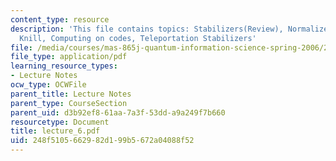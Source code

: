 ```yaml
---
content_type: resource
description: 'This file contains topics: Stabilizers(Review), Normalizers, Gottesman-
  Knill, Computing on codes, Teleportation Stabilizers'
file: /media/courses/mas-865j-quantum-information-science-spring-2006/248f5105662982d199b5672a04088f52_lecture_6.pdf
file_type: application/pdf
learning_resource_types:
- Lecture Notes
ocw_type: OCWFile
parent_title: Lecture Notes
parent_type: CourseSection
parent_uid: d3b92ef8-61aa-7a3f-53dd-a9a249f7b660
resourcetype: Document
title: lecture_6.pdf
uid: 248f5105-6629-82d1-99b5-672a04088f52
---
```


